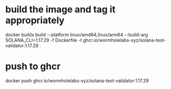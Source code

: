 # build the image and tag it appropriately

docker buildx build --platform linux/amd64,linux/arm64 --build-arg SOLANA_CLI=1.17.29 -f Dockerfile -t ghcr.io/wormholelabs-xyz/solana-test-validator:1.17.29 .

# push to ghcr

docker push ghcr.io/wormholelabs-xyz/solana-test-validator:1.17.29
